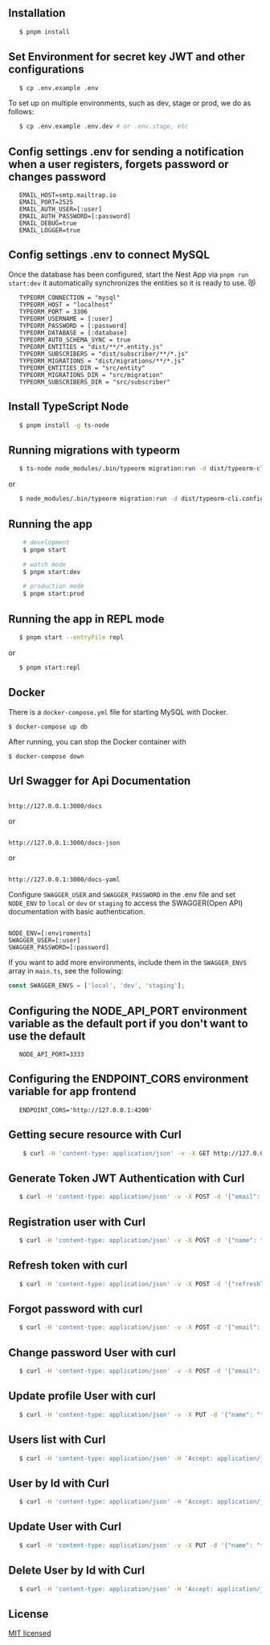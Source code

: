 ## Installation

```bash
   $ pnpm install
```

## Set Environment for secret key JWT and other configurations

```bash
   $ cp .env.example .env
```

To set up on multiple environments, such as dev, stage or prod, we do as follows:

```bash
   $ cp .env.example .env.dev # or .env.stage, etc
```

## Config settings .env for sending a notification when a user registers, forgets password or changes password

```
   EMAIL_HOST=smtp.mailtrap.io
   EMAIL_PORT=2525
   EMAIL_AUTH_USER=[:user]
   EMAIL_AUTH_PASSWORD=[:password]
   EMAIL_DEBUG=true
   EMAIL_LOGGER=true
```

## Config settings .env to connect MySQL

Once the database has been configured, start the Nest App via `pnpm run start:dev` it automatically synchronizes the entities so it is ready to use. :heart_eyes_cat:

```
   TYPEORM_CONNECTION = "mysql"
   TYPEORM_HOST = "localhost"
   TYPEORM_PORT = 3306
   TYPEORM_USERNAME = [:user]
   TYPEORM_PASSWORD = [:password]
   TYPEORM_DATABASE = [:database]
   TYPEORM_AUTO_SCHEMA_SYNC = true
   TYPEORM_ENTITIES = "dist/**/*.entity.js"
   TYPEORM_SUBSCRIBERS = "dist/subscriber/**/*.js"
   TYPEORM_MIGRATIONS = "dist/migrations/**/*.js"
   TYPEORM_ENTITIES_DIR = "src/entity"
   TYPEORM_MIGRATIONS_DIR = "src/migration"
   TYPEORM_SUBSCRIBERS_DIR = "src/subscriber"
```

## Install TypeScript Node

```bash
   $ pnpm install -g ts-node
```

## Running migrations with typeorm

```bash
   $ ts-node node_modules/.bin/typeorm migration:run -d dist/typeorm-cli.config
```

or

```bash
   $ node_modules/.bin/typeorm migration:run -d dist/typeorm-cli.config
```

## Running the app

```bash
    # development
    $ pnpm start

    # watch mode
    $ pnpm start:dev

    # production mode
    $ pnpm start:prod
```

## Running the app in REPL mode

```bash
   $ pnpm start --entryFile repl
```

or

```bash
   $ pnpm start:repl
```

## Docker

There is a `docker-compose.yml` file for starting MySQL with Docker.

`$ docker-compose up db`

After running, you can stop the Docker container with

`$ docker-compose down`


## Url Swagger for Api Documentation

```

http://127.0.0.1:3000/docs

```
or

```

http://127.0.0.1:3000/docs-json

```
or

```

http://127.0.0.1:3000/docs-yaml

```

Configure `SWAGGER_USER` and `SWAGGER_PASSWORD` in the .env file and set `NODE_ENV` to `local` or `dev` or `staging` to access the SWAGGER(Open API) documentation with basic authentication.

```

NODE_ENV=[:enviroments]
SWAGGER_USER=[:user]
SWAGGER_PASSWORD=[:password]

````

If you want to add more environments, include them in the `SWAGGER_ENVS` array in `main.ts`, see the following:

```typescript
const SWAGGER_ENVS = ['local', 'dev', 'staging'];
````

## Configuring the NODE_API_PORT environment variable as the default port if you don't want to use the default

```
   NODE_API_PORT=3333
```

## Configuring the ENDPOINT_CORS environment variable for app frontend

```
   ENDPOINT_CORS='http://127.0.0.1:4200'
```

## Getting secure resource with Curl

```bash
    $ curl -H 'content-type: application/json' -v -X GET http://127.0.0.1:3000/api/secure  -H 'Authorization: Bearer [:token]'
```

## Generate Token JWT Authentication with Curl

```bash
   $ curl -H 'content-type: application/json' -v -X POST -d '{"email": "tony_admin@nest.com", "password": "secret"}' http://127.0.0.1:3000/api/auth/login
```

## Registration user with Curl

```bash
   $ curl -H 'content-type: application/json' -v -X POST -d '{"name": "tony", "email": "tony_admin@nest.com", "username":"tony_admin", "password": "secret"}' http://127.0.0.1:3000/api/auth/register
```

## Refresh token with curl

```bash
   $ curl -H 'content-type: application/json' -v -X POST -d '{"refreshToken": "[:token]"}' http://127.0.0.1:3000/api/auth/refresh-tokens
```

## Forgot password with curl

```bash
   $ curl -H 'content-type: application/json' -v -X POST -d '{"email": "tony_admin@nest.com"}' http://127.0.0.1:3000/api/auth/forgot-password
```

## Change password User with curl

```bash
   $ curl -H 'content-type: application/json' -v -X POST -d '{"email": "tony_admin@nest.com", "password": "secret123"}' http://127.0.0.1:3000/api/auth/change-password  -H 'Authorization: Bearer [:token]'
```

## Update profile User with curl

```bash
   $ curl -H 'content-type: application/json' -v -X PUT -d '{"name": "tony", "email": "tony_admin@nest.com", "username": "tony_admin"}' http://127.0.0.1:3000/api/users/:id/profile  -H 'Authorization: Bearer [:token]'
```

## Users list with Curl

```bash
   $ curl -H 'content-type: application/json' -H 'Accept: application/json' -v -X GET http://127.0.0.1:3000/api/users  -H 'Authorization: Bearer [:token]'
```

## User by Id with Curl

```bash
   $ curl -H 'content-type: application/json' -H 'Accept: application/json' -v -X GET http://127.0.0.1:3000/api/users/:id  -H 'Authorization: Bearer [:token]'
```

## Update User with Curl

```bash
   $ curl -H 'content-type: application/json' -v -X PUT -d '{"name": "tony", "email": "tony_admin@nest.com", "username": "tony_admin", "password":"secret"}' http://127.0.0.1:3000/api/users/:id  -H 'Authorization: Bearer [:token]'
```

## Delete User by Id with Curl

```bash
   $ curl -H 'content-type: application/json' -H 'Accept: application/json' -v -X DELETE http://127.0.0.1:3000/api/users/:id  -H 'Authorization: Bearer [:token]'
```

## License

 [MIT licensed](LICENSE)
